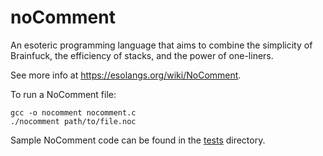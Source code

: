 # noComment
An esoteric programming language that aims to combine the simplicity of Brainfuck, the efficiency of stacks, and the power of one-liners. 

See more info at https://esolangs.org/wiki/NoComment.

To run a NoComment file:
```
gcc -o nocomment nocomment.c
./nocomment path/to/file.noc
```

Sample NoComment code can be found in the [tests](tests/) directory.
